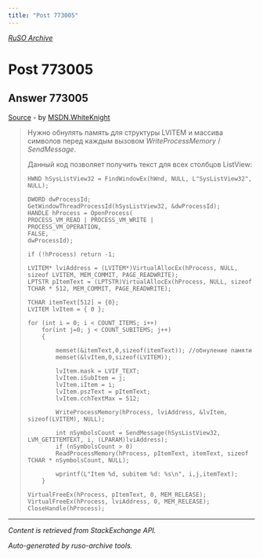 ```yaml
---
title: "Post 773005"
---
```

<p><i><a href="https://github.com/MSDN-WhiteKnight/ruso-archive/">RuSO Archive</a></i></p>
<h1>Post 773005</h1>
<h2>Answer 773005</h2>
<p><a href="https://ru.stackoverflow.com/a/773005/">Source</a> - by <a href="https://ru.stackoverflow.com/users/240512/msdn-whiteknight">MSDN.WhiteKnight</a></p>
<blockquote>
<p>Нужно обнулять память для структуры LVITEM и массива символов перед каждым вызовом <em>WriteProcessMemory</em> / <em>SendMessage</em>.</p>

<p>Данный код позволяет получить текст для всех столбцов ListView:</p>

<pre><code>HWND hSysListView32 = FindWindowEx(hWnd, NULL, L"SysListView32", NULL);

DWORD dwProcessId;
GetWindowThreadProcessId(hSysListView32, &amp;dwProcessId);
HANDLE hProcess = OpenProcess(
PROCESS_VM_READ | PROCESS_VM_WRITE |
PROCESS_VM_OPERATION,
FALSE,
dwProcessId);

if (!hProcess) return -1;

LVITEM* lviAddress = (LVITEM*)VirtualAllocEx(hProcess, NULL, sizeof LVITEM, MEM_COMMIT, PAGE_READWRITE);
LPTSTR pItemText = (LPTSTR)VirtualAllocEx(hProcess, NULL, sizeof TCHAR * 512, MEM_COMMIT, PAGE_READWRITE);

TCHAR itemText[512] = {0};
LVITEM lvItem = { 0 };

for (int i = 0; i &lt; COUNT_ITEMS; i++)
    for(int j=0; j &lt; COUNT_SUBITEMS; j++)
    {

        memset(&amp;itemText,0,sizeof(itemText)); //обнуление памяти
        memset(&amp;lvItem,0,sizeof(LVITEM));

        lvItem.mask = LVIF_TEXT;
        lvItem.iSubItem = j;
        lvItem.iItem = i;
        lvItem.pszText = pItemText;
        lvItem.cchTextMax = 512;

        WriteProcessMemory(hProcess, lviAddress, &amp;lvItem, sizeof(LVITEM), NULL);

        int nSymbolsCount = SendMessage(hSysListView32, LVM_GETITEMTEXT, i, (LPARAM)lviAddress);
        if (nSymbolsCount &gt; 0)
        ReadProcessMemory(hProcess, pItemText, itemText, sizeof TCHAR * nSymbolsCount, NULL);

        wprintf(L"Item %d, subitem %d: %s\n", i,j,itemText);
    }

VirtualFreeEx(hProcess, pItemText, 0, MEM_RELEASE);
VirtualFreeEx(hProcess, lviAddress, 0, MEM_RELEASE);
CloseHandle(hProcess);
</code></pre>

</blockquote>
<hr/>
<p><i>Content is retrieved from StackExchange API. </i></p>
<p><i>Auto-generated by ruso-archive tools. </i></p>
